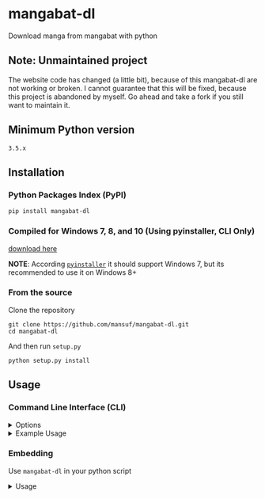 # mangabat-dl

Download manga from mangabat with python

## Note: Unmaintained project

The website code has changed (a little bit), because of this mangabat-dl are not working or broken. I cannot guarantee that this will be fixed, because this project is abandoned by myself. Go ahead and take a fork if you still want to maintain it.

## Minimum Python version

```
3.5.x
```

## Installation

### Python Packages Index (PyPI)
```
pip install mangabat-dl
```

### Compiled for Windows 7, 8, and 10 (Using pyinstaller, CLI Only)
[download here](https://github.com/mansuf/mangabat-dl/releases)

**NOTE**: According [`pyinstaller`](https://github.com/pyinstaller/pyinstaller) it should support Windows 7,
but its recommended to use it on Windows 8+

### From the source

Clone the repository
```
git clone https://github.com/mansuf/mangabat-dl.git
cd mangabat-dl
```

And then run `setup.py`
```
python setup.py install
```

## Usage

### Command Line Interface (CLI)

<details>
    <summary>
        Options
    </summary>

```
MANGABAT_URL            A valid mangabat url
--quiet, -q             No output
--start-chapter         Begin download from given chapter number
--end-chapter           Finish download from given chapter number
--replace, -r           Replace manga if exist
--folder, -f            Store manga in given folder
--download-mode         Set download mode, available options is "default" and "tachiyomi"
```

</details>

<details>
    <summary>
        Example Usage
    </summary>

```
mangabat-dl "give mangabat url here"
```
</details>

### Embedding
Use `mangabat-dl` in your python script
<details>
    <summary>
        Usage
    </summary>

```python

import mangabat_dl

# Search 1 manga
result = mangabat_dl.search('hunter')

print(result)

# Output: <MangaResult title="..." authors="['...']">

manga = result.fetch()

print(manga.title)

# Output: ...

# Search all manga
results = mangabat_dl.search_all('hunter')

# Output: [<MangaResult title="..." authors="['...']">, ...]

# Search manga but return Iterator class
for manga in mangabat_dl.search_iter('hunter'):
    print(manga)

# Fetch manga from mangabat url
manga = mangabat_dl.fetch('give mangabat url here')

...

# Download manga from mangabat url

manga = mangabat_dl.download_manga('give mangabat url here')

...

```

</details>

